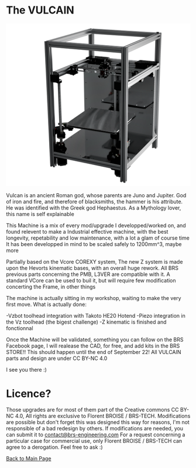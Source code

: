 
# The VULCAIN 

![alt text](/image/Vulcain.png)

Vulcan is an ancient Roman god, whose parents are Juno and Jupiter.
God of iron and fire, and therefore of blacksmiths, the hammer is his attribute. He was identified with the Greek god Hephaestus.
As a Mythology lover, this name is self explainable

This Machine is a mix of every mod/upgrade I developped/worked on, and found relevent to make a Industrial effective machine, 
with the best longevity, repetability and low maintenance, with a lot a glam of course time
It has been developped in mind to be scaled safely to 1200mm^3, maybe more

Partially based on the Vcore COREXY system, The new Z system is made upon the Hevorts kinematic bases, with an overall huge rework. 
All BRS previous parts concerning the PMB, L3VER are compatible with it. 
A standard VCore can be used to buil it, but will require few modification concerting the Frame, in other things

The machine is actually sitting in my workshop, waiting to make the very first move.
What is actually done:

-Vzbot toolhead integration with Takoto HE20 Hotend
-Piezo integration in the Vz toolhead (the bigest challenge)
-Z kinematic is finished and fonctionnal

Once the Machine will be validated, something you can follow on the BRS Facebook page, I will realease the CAD, for free, and add kits in the BRS STORE!!
This should happen until the end of September 22! All VULCAIN parts and design are under CC BY-NC 4.0

I see you there :)

# Licence?

Those upgrades are for most of them part of the Creative commons CC BY-NC 4.0, All rights are exclusive to Florent BROISE / BRS-TECH.
Modifications are possible but don't forget this was designed this way for reasons, I'm not responsible of a bad redesign by others. If modifications are needed, you can submit it to contact@brs-engineering.com
For a request concerning a particular case for commercial use, only Florent BROISE / BRS-TECH can agree to a derogation. Feel free to ask :)

[Back to Main Page](/readme.md)
